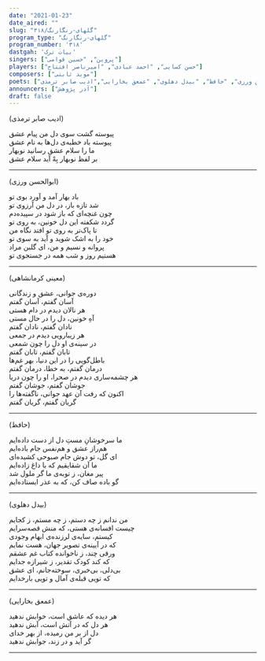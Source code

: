 ```yaml
---
date: "2021-01-23"
date_aired: ""
slug: "گلهای-رنگارنگ/۳۱۸"
program_type: "گلهای-رنگارنگ"
program_number: '۳۱۸'
dastgah: 'بیات ترک'
singers: ["پروین", "حسین قوامی"]
players: ["حسن کسایی", "احمد عبادی", "امیرناصر افتتاح"]
composers: ["موید ثابتی"]
poets: ["معینی کرمانشاهی", "ابوالحسن ورزی", "حافظ", "بیدل دهلوی", "عمعق بخارایی","ادیب صابر ترمذی"]
announcers: ["آذر پژوهش"]
draft: false
---
```


(ادیب صابر ترمذی)

پیوسته گشت سوی دل من پیام عشق  
پیوسته باد خطبه‌ی دل‌ها به نام عشق  
ما را سلام عشق رسانید نوبهار  
بر لفظ نوبهار بِهْ آید سلام عشق  

---  

(ابوالحسن ورزی)  

باد بهار آمد و آورد بوی تو  
شد تازه باز، در دل من آرزوی تو  
چون غنچه‌ای که باز شود در سپیده‌دم  
گردد شکفته این دل خونین، به روی تو  
تا پاک‌تر به روی تو افتد نگاه من  
خود را به اشک شوید و آید به سوی تو  
پروانه و نسیم و من، ای گلبن مراد  
هستیم روز و شب همه در جستجوی تو  

---  

(معینی کرمانشاهی)  

دوره‌ی جوانی، عشق و زندگانی  
آسان گفتم، آسان گفتم  
هر نالان دیدم در دام هستی  
آهِ خونین، دل را در حال مستی  
نادان گفتم، نادان گفتم  
هر زیبارویی دیدم در جمعی  
در سینه‌ی او دل را چون شمعی  
تابان گفتم، تابان گفتم  
باطل‌گویی را در این دنیا، بهر غم‌ها  
درمان گفتم، به خطا، درمان گفتم  
هر چشمه‌ساری دیدم در صحرا، او را چون دریا  
جوشان گفتم، جوشان گفتم  
اکنون که رفت آن عهد جوانی، ناگفته‌ها را  
گریان گفتم، گریان گفتم  

---  

(حافظ)  

ما سرخوشانِ مستِ دل‌ از‌ دست داده‌ایم  
هم‌راز عشق و هم‌نفس جام باده‌ایم  
ای گل، تو دوش جام صبوحی کشیده‌ای  
ما آن شقایقیم که با داغ زاده‌ایم  
پیر مغان، ز توبه‌ی ما گر ملول شد  
گو باده صاف کن، که به عذر ایستاده‌ایم  

---  

(بیدل دهلوی)  

من ندانم ز چه دستم، ز چه مستم، ز کجایم  
چیست افسانه‌ی هستی، که منش قصه‌سرایم  
کیستم، سایه‌ی لرزنده‌ی ابهام وجودی  
که در آیینه‌ی تصویر جهان، هست نمایم  
ورقی چند، ز ناخوانده کتاب غم عشقم  
که کند کودک تقدیر، ز شیرازه جدایم  
بی‌دلی، بی‌خبری، سوخته‌جانم، ای عشق  
که تویی قبله‌ی آمال و تویی بارخدایم  

---  

(عمعق بخارایی)  

هر دیده که عاشق است، خوابش ندهید  
هر دل که در آتش است، آبش ندهید  
دل از بر من رمیده، از بهر خدای  
گر آید و در زند، جوابش ندهید  

---
